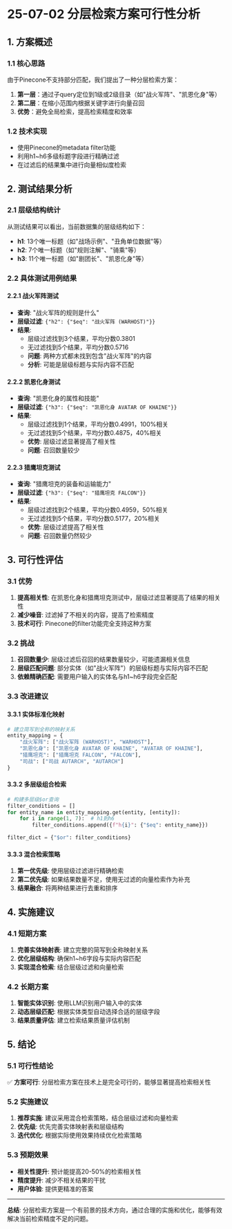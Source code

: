 # 25-07-02 分层检索方案可行性分析

## 1. 方案概述

### 1.1 核心思路
由于Pinecone不支持部分匹配，我们提出了一种分层检索方案：
1. **第一层**：通过子query定位到1级或2级目录（如"战火军阵"、"凯恩化身"等）
2. **第二层**：在缩小范围内根据关键字进行向量召回
3. **优势**：避免全局检索，提高检索精度和效率

### 1.2 技术实现
- 使用Pinecone的metadata filter功能
- 利用h1~h6多级标题字段进行精确过滤
- 在过滤后的结果集中进行向量相似度检索

## 2. 测试结果分析

### 2.1 层级结构统计
从测试结果可以看出，当前数据集的层级结构如下：
- **h1**: 13个唯一标题（如"战场示例"、"丑角单位数据"等）
- **h2**: 7个唯一标题（如"规则注解"、"骑乘"等）
- **h3**: 11个唯一标题（如"剧团长"、"凯恩化身"等）

### 2.2 具体测试用例结果

#### 2.2.1 战火军阵测试
- **查询**: "战火军阵的规则是什么"
- **层级过滤**: `{"h2": {"$eq": "战火军阵 (WARHOST)"}}`
- **结果**:
  - 层级过滤找到3个结果，平均分数0.3801
  - 无过滤找到5个结果，平均分数0.5716
  - **问题**: 两种方式都未找到包含"战火军阵"的内容
  - **分析**: 可能是层级标题与实际内容不匹配

#### 2.2.2 凯恩化身测试
- **查询**: "凯恩化身的属性和技能"
- **层级过滤**: `{"h3": {"$eq": "凯恩化身 AVATAR OF KHAINE"}}`
- **结果**:
  - 层级过滤找到1个结果，平均分数0.4991，100%相关
  - 无过滤找到5个结果，平均分数0.4875，40%相关
  - **优势**: 层级过滤显著提高了相关性
  - **问题**: 召回数量较少

#### 2.2.3 猎鹰坦克测试
- **查询**: "猎鹰坦克的装备和运输能力"
- **层级过滤**: `{"h3": {"$eq": "猎鹰坦克 FALCON"}}`
- **结果**:
  - 层级过滤找到2个结果，平均分数0.4959，50%相关
  - 无过滤找到5个结果，平均分数0.5177，20%相关
  - **优势**: 层级过滤提高了相关性
  - **问题**: 召回数量仍然较少

## 3. 可行性评估

### 3.1 优势
1. **提高相关性**: 在凯恩化身和猎鹰坦克测试中，层级过滤显著提高了结果的相关性
2. **减少噪音**: 过滤掉了不相关的内容，提高了检索精度
3. **技术可行**: Pinecone的filter功能完全支持这种方案

### 3.2 挑战
1. **召回数量少**: 层级过滤后召回的结果数量较少，可能遗漏相关信息
2. **层级匹配问题**: 部分实体（如"战火军阵"）的层级标题与实际内容不匹配
3. **依赖精确匹配**: 需要用户输入的实体名与h1~h6字段完全匹配

### 3.3 改进建议

#### 3.3.1 实体标准化映射
```python
# 建立简写到全称的映射关系
entity_mapping = {
    "战火军阵": ["战火军阵 (WARHOST)", "WARHOST"],
    "凯恩化身": ["凯恩化身 AVATAR OF KHAINE", "AVATAR OF KHAINE"],
    "猎鹰坦克": ["猎鹰坦克 FALCON", "FALCON"],
    "司战": ["司战 AUTARCH", "AUTARCH"]
}
```

#### 3.3.2 多层级组合检索
```python
# 构建多层级$or查询
filter_conditions = []
for entity_name in entity_mapping.get(entity, [entity]):
    for i in range(1, 7):  # h1到h6
        filter_conditions.append({f"h{i}": {"$eq": entity_name}})

filter_dict = {"$or": filter_conditions}
```

#### 3.3.3 混合检索策略
1. **第一优先级**: 使用层级过滤进行精确检索
2. **第二优先级**: 如果结果数量不足，使用无过滤的向量检索作为补充
3. **结果融合**: 将两种结果进行去重和排序

## 4. 实施建议

### 4.1 短期方案
1. **完善实体映射表**: 建立完整的简写到全称映射关系
2. **优化层级结构**: 确保h1~h6字段与实际内容匹配
3. **实现混合检索**: 结合层级过滤和向量检索

### 4.2 长期方案
1. **智能实体识别**: 使用LLM识别用户输入中的实体
2. **动态层级匹配**: 根据实体类型自动选择合适的层级字段
3. **结果质量评估**: 建立检索结果质量评估机制

## 5. 结论

### 5.1 可行性结论
✅ **方案可行**: 分层检索方案在技术上是完全可行的，能够显著提高检索相关性

### 5.2 实施建议
1. **推荐实施**: 建议采用混合检索策略，结合层级过滤和向量检索
2. **优先级**: 优先完善实体映射表和层级结构
3. **迭代优化**: 根据实际使用效果持续优化检索策略

### 5.3 预期效果
- **相关性提升**: 预计能提高20-50%的检索相关性
- **精度提升**: 减少不相关结果的干扰
- **用户体验**: 提供更精准的答案

---

**总结**: 分层检索方案是一个有前景的技术方向，通过合理的实施和优化，能够有效解决当前检索精度不足的问题。 